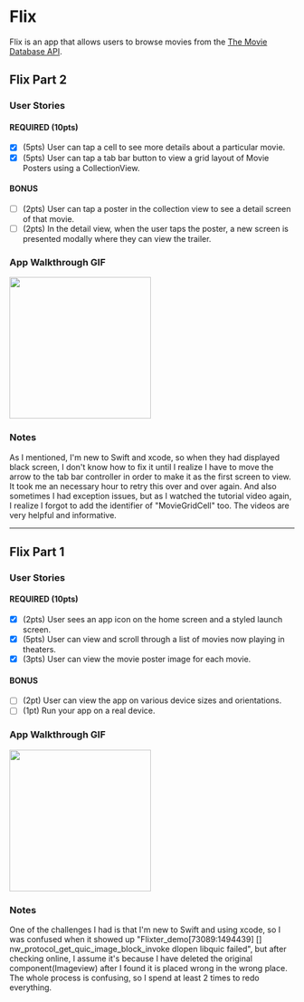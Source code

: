 # Flix

Flix is an app that allows users to browse movies from the [The Movie Database API](http://docs.themoviedb.apiary.io/#).

## Flix Part 2

### User Stories

#### REQUIRED (10pts)
- [X] (5pts) User can tap a cell to see more details about a particular movie.
- [X] (5pts) User can tap a tab bar button to view a grid layout of Movie Posters using a CollectionView.

#### BONUS
- [ ] (2pts) User can tap a poster in the collection view to see a detail screen of that movie.
- [ ] (2pts) In the detail view, when the user taps the poster, a new screen is presented modally where they can view the trailer.

### App Walkthrough GIF

<img src="http://g.recordit.co/W8siklOAuE.gif" width=250><br>

### Notes
As I mentioned, I'm new to Swift and xcode, so when they had displayed black screen, I don't know how to fix it until I realize I have to move the arrow to the tab bar controller in order to make it as the first screen to view. It took me an necessary hour to retry this over and over again. And also sometimes I had exception issues, but as I watched the tutorial video again, I realize I forgot to add the identifier of "MovieGridCell" too. The videos are very helpful and informative.

---

## Flix Part 1

### User Stories

#### REQUIRED (10pts)
- [X] (2pts) User sees an app icon on the home screen and a styled launch screen.
- [X] (5pts) User can view and scroll through a list of movies now playing in theaters.
- [X] (3pts) User can view the movie poster image for each movie.

#### BONUS
- [ ] (2pt) User can view the app on various device sizes and orientations.
- [ ] (1pt) Run your app on a real device.

### App Walkthrough GIF

<img src="http://g.recordit.co/wImSN9DjGm.gif" width=250><br>

### Notes
One of the challenges I had is that I'm new to Swift and using xcode, so I was confused when it showed up "Flixter_demo[73089:1494439] [] nw_protocol_get_quic_image_block_invoke dlopen libquic failed", but after checking online, I assume it's because I have deleted the original component(Imageview) after I found it is placed wrong in the wrong place. The whole process is confusing, so I spend at least 2 times to redo everything.
